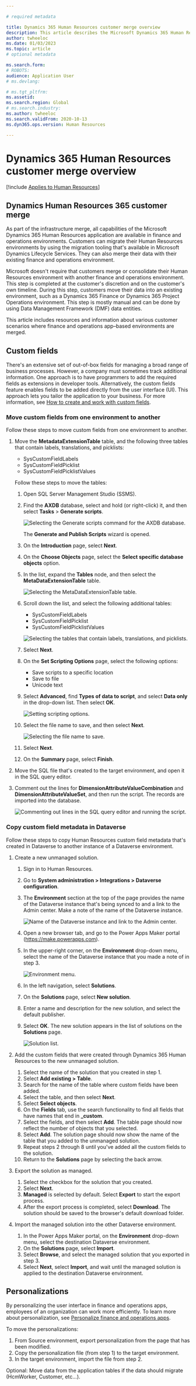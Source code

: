 ```yaml
---

# required metadata

title: Dynamics 365 Human Resources customer merge overview
description: This article describes the Microsoft Dynamics 365 Human Resources customer merge.
author: twheeloc
ms.date: 01/03/2023
ms.topic: article
# optional metadata

ms.search.form: 
# ROBOTS: 
audience: Application User
# ms.devlang: 

# ms.tgt_pltfrm: 
ms.assetid: 
ms.search.region: Global
# ms.search.industry: 
ms.author: twheeloc
ms.search.validFrom: 2020-10-13
ms.dyn365.ops.version: Human Resources

---
```

# Dynamics 365 Human Resources customer merge overview

[!include [Applies to Human Resources](../includes/applies-to-hr.md)]

## Dynamics Human Resources 365 customer merge

As part of the infrastructure merge, all capabilities of the Microsoft Dynamics 365 Human Resources application are available in finance and operations environments. Customers can migrate their Human Resources environments by using the migration tooling that's available in Microsoft Dynamics Lifecycle Services. They can also merge their data with their existing finance and operations environment.

Microsoft doesn't require that customers merge or consolidate their Human Resources environment with another finance and operations environment. This step is completed at the customer's discretion and on the customer's own timeline. During this step, customers move their data into an existing environment, such as a Dynamics 365 Finance or Dynamics 365 Project Operations environment. This step is mostly manual and can be done by using Data Management Framework (DMF) data entities.

This article includes resources and information about various customer scenarios where finance and operations app–based environments are merged.

## Custom fields

There's an extensive set of out-of-box fields for managing a broad range of business processes. However, a company must sometimes track additional information. One approach is to have programmers to add the required fields as extensions in developer tools. Alternatively, the custom fields feature enables fields to be added directly from the user interface (UI). This approach lets you tailor the application to your business. For more information, see [How to create and work with custom fields](/fin-ops/get-started/user-defined-fields).

### Move custom fields from one environment to another

Follow these steps to move custom fields from one environment to another.

1. Move the **MetadataExtensionTable** table, and the following three tables that contain labels, translations, and picklists:

    - SysCustomFieldLabels
    - SysCustomFieldPicklist
    - SysCustomFieldPicklistValues

    Follow these steps to move the tables:

    1. Open SQL Server Management Studio (SSMS).
    2. Find the **AXDB** database, select and hold (or right-click) it, and then select **Tasks** \> **Generate scripts**.

        ![Selecting the Generate scripts command for the AXDB database.](media/Generate-scripts-1.png)

        The **Generate and Publish Scripts** wizard is opened.

    3. On the **Introduction** page, select **Next**.
    4. On the **Choose Objects** page, select the **Select specific database objects** option.
    5. In the list, expand the **Tables** node, and then select the **MetaDataExtensionTable** table.

        ![Selecting the MetaDataExtensionTable table.](media/database-objects3.png)

    6. Scroll down the list, and select the following additional tables:

        - SysCustomFieldLabels
        - SysCustomFieldPicklist
        - SysCustomFieldPicklistValues

        ![Selecting the tables that contain labels, translations, and picklists.](media/choose-objects4.png)

    7. Select **Next**.
    8. On the **Set Scripting Options** page, select the following options:

        - Save scripts to a specific location
        - Save to file
        - Unicode text

    9. Select **Advanced**, find **Types of data to script**, and select **Data only** in the drop-down list. Then select **OK**.

        ![Setting scripting options.](media/set-scripting5.png)

    10. Select the file name to save, and then select **Next**.

        ![Selecting the file name to save.](media/file-name6.png)

    11. Select **Next**.
    12. On the **Summary** page, select **Finish**.

3. Move the SQL file that's created to the target environment, and open it in the SQL query editor.
4. Comment out the lines for **DimensionAttributeValueCombination** and **DimensionAttributeValueSet**, and then run the script. The records are imported into the database.

    ![Commenting out lines in the SQL query editor and running the script.](media/record-import7.png)

### Copy custom field metadata in Dataverse

Follow these steps to copy Human Resources custom field metadata that's created in Dataverse to another instance of a Dataverse environment.

1. Create a new unmanaged solution.

    1. Sign in to Human Resources.
    2. Go to **System administration \> Integrations \> Dataverse configuration**.
    3. The **Environment** section at the top of the page provides the name of the Dataverse instance that's being synced to and a link to the Admin center. Make a note of the name of the Dataverse instance.

        ![Name of the Dataverse instance and link to the Admin center.](media/dataverse-integration8.png)

    4. Open a new browser tab, and go to the Power Apps Maker portal (<https://make.powerapps.com>).
    5. In the upper-right corner, on the **Environment** drop-down menu, select the name of the Dataverse instance that you made a note of in step 3.

        ![Environment menu.](media/environment-name10.png) 

    6. In the left navigation, select **Solutions**.
    7. On the **Solutions** page, select **New solution**.
    8. Enter a name and description for the new solution, and select the default publisher.
    9. Select **OK**. The new solution appears in the list of solutions on the **Solutions** page.

        ![Solution list.](media/solutions-list11.png)

2. Add the custom fields that were created through Dynamics 365 Human Resources to the new unmanaged solution.

    1. Select the name of the solution that you created in step 1. 
    2. Select **Add existing \> Table**.
    3. Search for the name of the table where custom fields have been added.
    4. Select the table, and then select **Next**.
    5. Select **Select objects**.
    6. On the **Fields** tab, use the search functionality to find all fields that have names that end in **\_custom**.
    7. Select the fields, and then select **Add**. The table page should now reflect the number of objects that you selected.
    8. Select **Add**. The solution page should now show the name of the table that you added to the unmanaged solution.
    9. Repeat steps 2 through 8 until you've added all the custom fields to the solution.
    10. Return to the **Solutions** page by selecting the back arrow.

3. Export the solution as managed.

    1. Select the checkbox for the solution that you created.
    2. Select **Next**. 
    3. **Managed** is selected by default. Select **Export** to start the export process.
    4. After the export process is completed, select **Download**. The solution should be saved to the browser's default download folder.

4. Import the managed solution into the other Dataverse environment.

    1. In the Power Apps Maker portal, on the **Environment** drop-down menu, select the destination Dataverse environment.
    2. On the **Solutions** page, select **Import**.
    3. Select **Browse**, and select the managed solution that you exported in step 3.
    4. Select **Next**, select **Import**, and wait until the managed solution is applied to the destination Dataverse environment.

## Personalizations

By personalizing the user interface in finance and operations apps, employees of an organization can work more efficiently. To learn more about personalization, see [Personalize finance and operations apps](/fin-ops/get-started/personalize-user-experience).

To move the personalizations:

1. From Source environment, export personalization from the page that has been modified.
2. Copy the personalization file (from step 1) to the target environment.
3. In the target environment, import the file from step 2.

Optional: Move data from the application tables if the data should migrate (HcmWorker, Customer, etc…).
